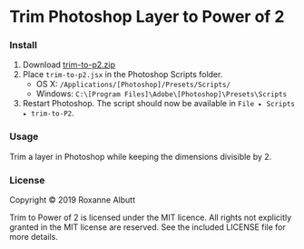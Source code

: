 # Trim Photoshop Layer to Power of 2

### Install

1. Download [trim-to-p2.zip](https://github.com/RoxanneAlbutt/ps-trim-to-power-of-2/blob/master/trim-to-p2.zip?raw=true)
2. Place `trim-to-p2.jsx` in the Photoshop Scripts folder.
	- OS X: `/Applications/[Photoshop]/Presets/Scripts/`
	- Windows: `C:\[Program Files]\Adobe\[Photoshop]\Presets\Scripts`
4. Restart Photoshop. The script should now be available in `File ▸ Scripts ▸ trim-to-P2`.

### Usage
Trim a layer in Photoshop while keeping the dimensions divisible by 2.

### License
Copyright © 2019 Roxanne Albutt 

Trim to Power of 2 is licensed under the MIT licence. All rights not explicitly granted in the MIT license are reserved. See the included LICENSE file for more details.

